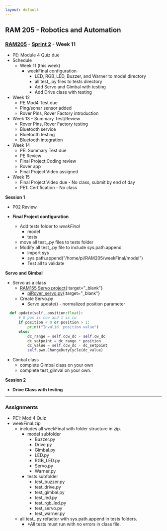 ```yaml
---
layout: default
---
```


## RAM 205 - Robotics and Automation

### [RAM205](../../) - [Sprint 2](../) - Week 11

- PE: Module 4 Quiz due
- Schedule
  - Week 11 (this week)
    - weekFinal configuration
      - LED, RGB_LED, Buzzer, and Warner to model directory
      - all test_.py files to tests directory
      - Add Servo and Gimbal with testing
      - Add Drive class with testing 
- Week 12 
    - PE Mod4 Test due
    - Ping/sonar sensor added
    - Rover Pins, Rover Factory introduction
- Week 13 - Summary Test/Review
  - Rover Pins, Rover Factory testing
  - Bluetooth service
  - Bluetooth testing
  - Bluetooth integration
- Week 14  
  - PE: Summary Test due
  - PE Review
  - Final Project:Coding review
  - Rover app
  - Final Project:Video assigned
- Week 15 
  - Final Project:Video due - No class, submit by end of day
  - PE1: Certification - No class  

**Session 1**
- P02 Review

- **Final Project configuration**
  - Add tests folder to *weekFinal*
    - model
    - tests
  - move all test_.py files to tests folder
  - Modify all test_.py file to include sys.path.append
    - import sys
    - sys.path.append("/home/pi/RAM205/weekFinal/model")
    - Test all to validate

**Servo and Gimbal**
- Servo as a class
  - [RAM155 Servo project](P03.RemoteDrive.Servo.pdf){:target="_blank"}
    - [piRover_servo.py](piRover_servo.py){:target="_blank"}
  - Create Servo.py
    - Servo update() - normalized position parameter

```python
  def update(self, position:float):
      # 0 pos is ccw and 1 is cw
      if position < 0 or position > 1:
          print("Invalid  position value")
      else:
          dc_range = self.ccw_dc - self.cw_dc
          dc_setpoint = dc_range * position
          dc_value = self.ccw_dc - dc_setpoint
          self.pwm.ChangeDutyCycle(dc_value)

```
- Gimbal class
  - complete Gimbal class on your own
  - complete test_gimval on your own.

**Session 2**

- **Drive Class with testing**
      
---

### Assignments

- PE1: Mod 4 Quiz
- weekFinal.zip 
  - includes all weekFinal with folder structure in zip.
    - model subfolder
      - Buzzer.py
      - Drive.py
      - Gimbal.py
      - LED.py
      - RGB_LED.py
      - Servo.py
      - Warner.py
    - tests subfolder
      - test_buzzer.py
      - test_drive.py
      - test_gimbal.py
      - test_led.py
      - test_rgb_led.py
      - test_servo.py
      - test_warner.py
  - all test_.py refactor with sys.path.append in tests folders.
    - *All tests must run with no errors in class file.
  
  
